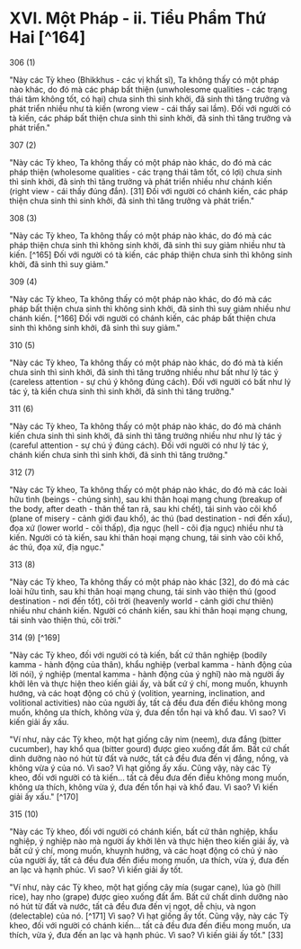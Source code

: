 # XVI. Một Pháp - ii. Tiểu Phẩm Thứ Hai [^164]

306 (1)

"Này các Tỳ kheo (Bhikkhus - các vị khất sĩ), Ta không thấy có một pháp nào khác, do đó mà các pháp bất thiện (unwholesome qualities - các trạng thái tâm không tốt, có hại) chưa sinh thì sinh khởi, đã sinh thì tăng trưởng và phát triển nhiều như tà kiến (wrong view - cái thấy sai lầm). Đối với người có tà kiến, các pháp bất thiện chưa sinh thì sinh khởi, đã sinh thì tăng trưởng và phát triển."

307 (2)

"Này các Tỳ kheo, Ta không thấy có một pháp nào khác, do đó mà các pháp thiện (wholesome qualities - các trạng thái tâm tốt, có lợi) chưa sinh thì sinh khởi, đã sinh thì tăng trưởng và phát triển nhiều như chánh kiến (right view - cái thấy đúng đắn). [31] Đối với người có chánh kiến, các pháp thiện chưa sinh thì sinh khởi, đã sinh thì tăng trưởng và phát triển."

308 (3)

"Này các Tỳ kheo, Ta không thấy có một pháp nào khác, do đó mà các pháp thiện chưa sinh thì không sinh khởi, đã sinh thì suy giảm nhiều như tà kiến. [^165] Đối với người có tà kiến, các pháp thiện chưa sinh thì không sinh khởi, đã sinh thì suy giảm."

309 (4)

"Này các Tỳ kheo, Ta không thấy có một pháp nào khác, do đó mà các pháp bất thiện chưa sinh thì không sinh khởi, đã sinh thì suy giảm nhiều như chánh kiến. [^166] Đối với người có chánh kiến, các pháp bất thiện chưa sinh thì không sinh khởi, đã sinh thì suy giảm."

310 (5)

"Này các Tỳ kheo, Ta không thấy có một pháp nào khác, do đó mà tà kiến chưa sinh thì sinh khởi, đã sinh thì tăng trưởng nhiều như bất như lý tác ý (careless attention - sự chú ý không đúng cách). Đối với người có bất như lý tác ý, tà kiến chưa sinh thì sinh khởi, đã sinh thì tăng trưởng."

311 (6)

"Này các Tỳ kheo, Ta không thấy có một pháp nào khác, do đó mà chánh kiến chưa sinh thì sinh khởi, đã sinh thì tăng trưởng nhiều như như lý tác ý (careful attention - sự chú ý đúng cách). Đối với người có như lý tác ý, chánh kiến chưa sinh thì sinh khởi, đã sinh thì tăng trưởng."

312 (7)

"Này các Tỳ kheo, Ta không thấy có một pháp nào khác, do đó mà các loài hữu tình (beings - chúng sinh), sau khi thân hoại mạng chung (breakup of the body, after death - thân thể tan rã, sau khi chết), tái sinh vào cõi khổ (plane of misery - cảnh giới đau khổ), ác thú (bad destination - nơi đến xấu), đọa xứ (lower world - cõi thấp), địa ngục (hell - cõi địa ngục) nhiều như tà kiến. Người có tà kiến, sau khi thân hoại mạng chung, tái sinh vào cõi khổ, ác thú, đọa xứ, địa ngục."

313 (8)

"Này các Tỳ kheo, Ta không thấy có một pháp nào khác [32], do đó mà các loài hữu tình, sau khi thân hoại mạng chung, tái sinh vào thiện thú (good destination - nơi đến tốt), cõi trời (heavenly world - cảnh giới chư thiên) nhiều như chánh kiến. Người có chánh kiến, sau khi thân hoại mạng chung, tái sinh vào thiện thú, cõi trời."

314 (9) [^169]

"Này các Tỳ kheo, đối với người có tà kiến, bất cứ thân nghiệp (bodily kamma - hành động của thân), khẩu nghiệp (verbal kamma - hành động của lời nói), ý nghiệp (mental kamma - hành động của ý nghĩ) nào mà người ấy khởi lên và thực hiện theo kiến giải ấy, và bất cứ ý chí, mong muốn, khuynh hướng, và các hoạt động có chủ ý (volition, yearning, inclination, and volitional activities) nào của người ấy, tất cả đều đưa đến điều không mong muốn, không ưa thích, không vừa ý, đưa đến tổn hại và khổ đau. Vì sao? Vì kiến giải ấy xấu.

"Ví như, này các Tỳ kheo, một hạt giống cây nim (neem), dưa đắng (bitter cucumber), hay khổ qua (bitter gourd) được gieo xuống đất ẩm. Bất cứ chất dinh dưỡng nào nó hút từ đất và nước, tất cả đều đưa đến vị đắng, nồng, và không vừa ý của nó. Vì sao? Vì hạt giống ấy xấu. Cũng vậy, này các Tỳ kheo, đối với người có tà kiến... tất cả đều đưa đến điều không mong muốn, không ưa thích, không vừa ý, đưa đến tổn hại và khổ đau. Vì sao? Vì kiến giải ấy xấu." [^170]

315 (10)

"Này các Tỳ kheo, đối với người có chánh kiến, bất cứ thân nghiệp, khẩu nghiệp, ý nghiệp nào mà người ấy khởi lên và thực hiện theo kiến giải ấy, và bất cứ ý chí, mong muốn, khuynh hướng, và các hoạt động có chủ ý nào của người ấy, tất cả đều đưa đến điều mong muốn, ưa thích, vừa ý, đưa đến an lạc và hạnh phúc. Vì sao? Vì kiến giải ấy tốt.

"Ví như, này các Tỳ kheo, một hạt giống cây mía (sugar cane), lúa gò (hill rice), hay nho (grape) được gieo xuống đất ẩm. Bất cứ chất dinh dưỡng nào nó hút từ đất và nước, tất cả đều đưa đến vị ngọt, dễ chịu, và ngon (delectable) của nó. [^171] Vì sao? Vì hạt giống ấy tốt. Cũng vậy, này các Tỳ kheo, đối với người có chánh kiến... tất cả đều đưa đến điều mong muốn, ưa thích, vừa ý, đưa đến an lạc và hạnh phúc. Vì sao? Vì kiến giải ấy tốt." [33]